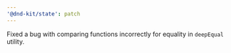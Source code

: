 ```yaml
---
'@dnd-kit/state': patch
---
```


Fixed a bug with comparing functions incorrectly for equality in `deepEqual` utility.
